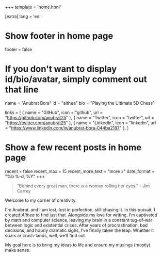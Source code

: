 +++
template = 'home.html'

[extra]
lang = 'en'

# Show footer in home page
footer = false

# If you don't want to display id/bio/avatar, simply comment out that line
name = "Anubrat Bora"
id = "althea"
bio = "Playing the Ultimate 5D Chess" 

links = [
    { name = "GitHub", icon = "github", url = "https://github.com/anubrat25" },
    { name = "Twitter", icon = "twitter", url = "https://twitter.com/anubrat25" },
    { name = "LinkedIn", icon = "linkedin", url = "https://www.linkedin.com/in/anubrat-bora-044ba2187" },
]

# Show a few recent posts in home page
recent = false
recent_max = 15
recent_more_text = "more »"
date_format = "%b %-d, %Y"
+++

> "Behind every great man, there is a woman rolling her eyes." – Jim Carrey


Welcome to my corner of creativity. 

I'm Anubrat, and I am lost, lost in perfection, still chasing it. In this pursuit, I created *Althea* to find just that. Alongside my love for writing, I'm captivated by math and computer science, leaving my brain in a constant tug-of-war between logic and existential crises. After years of procrastination, bad decisions, and hourly dramatic sighs, I’ve finally taken the leap. Whether it soars or crash-lands, well, we’ll find out.

My goal here is to bring my ideas to life and ensure my musings (mostly) make sense.
